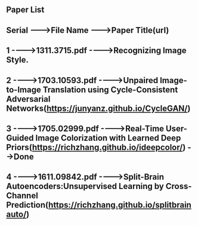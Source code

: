 Paper List
----------------------------------------------------------------------------------------------------------------------------------------
Serial --->File Name --->Paper Title(url)
------------------------------------------------------------------------------------------------------------------------------------------------
1 ---->1311.3715.pdf ---->Recognizing Image Style.
---------------------------------------------------------------------
2 ---->1703.10593.pdf ---->Unpaired Image-to-Image Translation using Cycle-Consistent Adversarial Networks(https://junyanz.github.io/CycleGAN/)
-------------------------------------------------------------------------------------------------------------------------------------------------
3 ---->1705.02999.pdf ---->Real-Time User-Guided Image Colorization with Learned Deep Priors(https://richzhang.github.io/ideepcolor/) -->Done
--------------------------------------------------------------------------------------------------------------------------------------
4 ---->1611.09842.pdf ---->Split-Brain Autoencoders:Unsupervised Learning by Cross-Channel Prediction(https://richzhang.github.io/splitbrainauto/)
---------------------------------------------------------------------------------------------------------------------------------------
